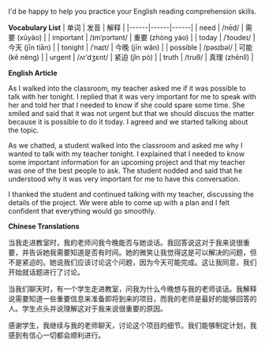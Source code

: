 I'd be happy to help you practice your English reading comprehension skills.

**Vocabulary List**
| 单词 | 发音 | 解释 |
|------|------|------|
| need | /nēd/ | 需要 (xūyào) |
| important | /ɪmˈpɔrtənt/ | 重要 (zhòng yào) |
| today | /ˈtoʊdeɪ/ | 今天 (jīn tiān) |
| tonight | /ˈnaɪt/ | 今晚 (jīn wǎn) |
| possible | /pəsɪbəl/ | 可能 (kě néng) |
| urgent | /ʌrˈdʒɛnt/ | 紧迫 (jǐn pò) |
| truth | /truθ/ | 真理 (zhēnlǐ) |

**English Article**

As I walked into the classroom, my teacher asked me if it was possible to talk with her tonight. I replied that it was very important for me to speak with her and told her that I needed to know if she could spare some time. She smiled and said that it was not urgent but that we should discuss the matter because it is possible to do it today. I agreed and we started talking about the topic.

As we chatted, a student walked into the classroom and asked me why I wanted to talk with my teacher tonight. I explained that I needed to know some important information for an upcoming project and that my teacher was one of the best people to ask. The student nodded and said that he understood why it was very important for me to have this conversation.

I thanked the student and continued talking with my teacher, discussing the details of the project. We were able to come up with a plan and I felt confident that everything would go smoothly.

**Chinese Translations**

当我走进教室时，我的老师问我今晚能否与她谈话。我回答说这对于我来说很重要，并告诉她我需要知道是否有时间。她的微笑让我觉得这是可以解决的问题，但不是紧迫的。她说我们应该讨论这个问题，因为今天可能完成。这让我同意，我们开始就话题进行了讨论。

当我们聊天时，有一个学生走进教室，问我为什么今晚想与我的老师谈话。我解释说需要知道一些重要信息来准备即将到来的项目，而我的老师是最好的能够回答的人。学生点头并说理解这对于我来说很重要的原因。

感谢学生，我继续与我的老师聊天，讨论这个项目的细节。我们能够制定计划，我感到有信心一切都会顺利进行。